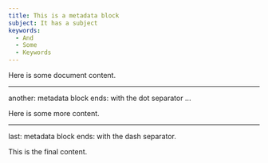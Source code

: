 ```yaml
---
title: This is a metadata block
subject: It has a subject
keywords:
  - And
  - Some
  - Keywords
---
```


Here is some document content.

---
another: metadata block
ends: with the dot separator
...

Here is some more content.

---
last: metadata block
ends: with the dash separator.

This is the final content.
